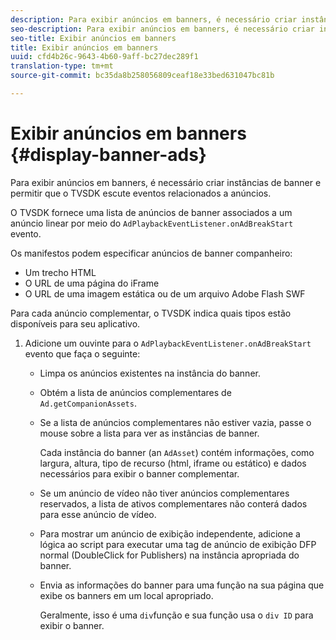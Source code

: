 ```yaml
---
description: Para exibir anúncios em banners, é necessário criar instâncias de banner e permitir que o TVSDK escute eventos relacionados a anúncios.
seo-description: Para exibir anúncios em banners, é necessário criar instâncias de banner e permitir que o TVSDK escute eventos relacionados a anúncios.
seo-title: Exibir anúncios em banners
title: Exibir anúncios em banners
uuid: cfd4b26c-9643-4b60-9aff-bc27dec289f1
translation-type: tm+mt
source-git-commit: bc35da8b258056809ceaf18e33bed631047bc81b

---
```



# Exibir anúncios em banners {#display-banner-ads}

Para exibir anúncios em banners, é necessário criar instâncias de banner e permitir que o TVSDK escute eventos relacionados a anúncios.

O TVSDK fornece uma lista de anúncios de banner associados a um anúncio linear por meio do `AdPlaybackEventListener.onAdBreakStart` evento.

Os manifestos podem especificar anúncios de banner companheiro:

* Um trecho HTML
* O URL de uma página do iFrame
* O URL de uma imagem estática ou de um arquivo Adobe Flash SWF

Para cada anúncio complementar, o TVSDK indica quais tipos estão disponíveis para seu aplicativo.

1. Adicione um ouvinte para o `AdPlaybackEventListener.onAdBreakStart` evento que faça o seguinte:

   * Limpa os anúncios existentes na instância do banner.
   * Obtém a lista de anúncios complementares de `Ad.getCompanionAssets`.
   * Se a lista de anúncios complementares não estiver vazia, passe o mouse sobre a lista para ver as instâncias de banner.

      Cada instância do banner (an `AdAsset`) contém informações, como largura, altura, tipo de recurso (html, iframe ou estático) e dados necessários para exibir o banner complementar.
   * Se um anúncio de vídeo não tiver anúncios complementares reservados, a lista de ativos complementares não conterá dados para esse anúncio de vídeo.
   * Para mostrar um anúncio de exibição independente, adicione a lógica ao script para executar uma tag de anúncio de exibição DFP normal (DoubleClick for Publishers) na instância apropriada do banner.
   * Envia as informações do banner para uma função na sua página que exibe os banners em um local apropriado.

      Geralmente, isso é uma `div`função e sua função usa o `div ID` para exibir o banner.